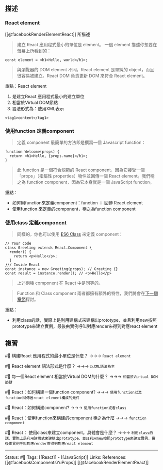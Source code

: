 ## 描述
### React element


[[@facebookRenderElementReact]] 所描述

> 建立 React 應用程式最小的單位是 element。
> 一個 element 描述你想要在螢幕上所看到的：

```
const element = <h1>Hello, world</h1>;
```

> 與瀏覽器的 DOM element 不同，React element 是單純的 object，而且很容易被建立。React DOM 負責更新 DOM 來符合 React element。

重點：React element
1. 是建立React 應用程式最小的建立單位
2. 相當於Virtual DOM節點
3. 語法形式為：使用XML表示
```
<tag1>content</tag1>
```


### 使用function 定義component
> 定義 component 最簡單的方法即是撰寫一個 Javascript function：

```
function Welcome(props) {
  return <h1>Hello, {props.name}</h1>;
}
```

> 此 function 是一個符合規範的 React component，因為它接受一個「props」（指屬性 properties）物件並回傳一個 React element。我們稱之為 function component，因為它本身就是一個 JavaScript function。

重點：
- 如何用function來定義component：function ＋ 回傳 React element 
- 使用function 來定義的component，稱之為function component

### 使用class 定義component


> 同樣的，你也可以使用 [ES6 Class](https://developer.mozilla.org/en/docs/Web/JavaScript/Reference/Classes) 來定義 component：

```
// Your code  
class Greeting extends React.Component {  
  render() {  
    return <p>Hello</p>;  
  }  
}// Inside React  
const instance = new Greeting(props); // Greeting {}  
const result = instance.render(); // <p>Hello</p>
```

> 上述兩種 component 在 React 中是同等的。

> Function 和 Class component 兩者都擁有額外的特性，我們將會在[下一個章節](https://zh-hant.reactjs.org/docs/state-and-lifecycle.html)探討。


重點：
- 利用class的話，實際上是利用建構式來建構出prototype，並且利用new按照prototype來建立實例，最後由實例呼叫對應render來得到對應react element

## 複習

#🧠 構建React 應用程式的最小單位是什麼？ ->->-> `React element`
<!--SR:!2022-08-13,3,250-->

#🧠 React element 語法形式是什麼？ ->->-> `以XML語法為主`
<!--SR:!2022-08-13,3,250-->

#🧠 每一個React element 相當於Virtual DOM的什麼？ ->->-> `相當於Virtual DOM節點`
<!--SR:!2022-08-13,3,250-->

#🧠 React：如何構建一個function component? ->->-> `使用function以及function回傳著react element構成的元件`
<!--SR:!2022-08-13,3,250-->

#🧠 React：如何構建component?  ->->-> `使用function或者class`
<!--SR:!2022-08-13,3,250-->

#🧠 React：使用function來構建的component 稱之為什麼 ->->-> `function component`

#🧠 React： 使用class來建立component，具體會是什麼？ ->->-> `利用class的話，實際上是利用建構式來建構出prototype，並且利用new按照prototype來建立實例，最後由實例呼叫對應render來得到對應react element`
<!--SR:!2022-08-13,3,250-->

---
Status: #🌱 
Tags:
[[React]] - [[JavaScript]]
Links:
References:
[[@facebookComponentsYuProps]]
[[@facebookRenderElementReact]]